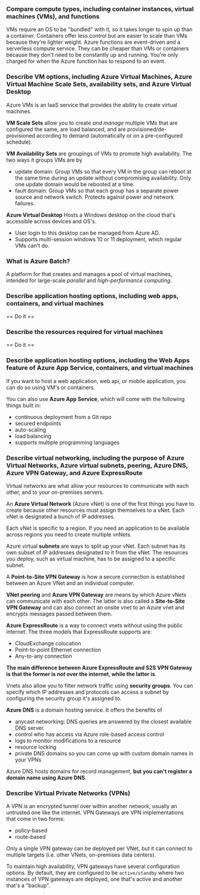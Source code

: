 ### Compare compute types, including container instances, virtual machines (VMs), and functions
VMs require an OS to be "bundled" with it, so it takes longer to spin up than a container. Containers offer less control but are easier to scale than VMs because they're lighter weight. Azure functions are event-driven and a serverless compute service. They can be cheaper than VMs or containers because they don't need to be constantly up and running. You're only charged for when the Azure function has to respond to an event.  

### Describe VM options, including Azure Virtual Machines, Azure Virtual Machine Scale Sets, availability sets, and Azure Virtual Desktop

Azure VMs is an IaaS service that provides the ability to create virtual machines. 

**VM Scale Sets** allow you to create _and manage_ multiple VMs that are configured the same, are load balanced, and are provisioned/de-provisioned according to demand (automatically or on a pre-configured schedule). 

**VM Availability Sets** are groupings of VMs to promote high availability. The two ways it groups VMs are by 
- update domain: Group VMs so that every VM in the group can reboot at the same time during an update without compromising availability. Only one update domain would be rebooted at a time.  
- fault domain: Group VMs so that each group has a separate power source and network switch. Protects against power and network failures.

**Azure Virtual Desktop** 
Hosts a Windows desktop on the cloud that's accessible across devices and OS's.  

- User login to this desktop can be managed from Azure AD.
- Supports multi-session windows 10 or 11 deployment, which regular VMs can't do.

### What is Azure Batch? 
A platform for that creates and manages a pool of virtual machines, intended for large-scale _parallel_ and _high-performance computing_.

### Describe application hosting options, including web apps, containers, and virtual machines
== Do it == 

### Describe the resources required for virtual machines
== Do it == 

### Describe application hosting options, including the Web Apps feature of Azure App Service, containers, and virtual machines
If you want to host a web application, web api, or mobile application, you can do so using VM's or containers.  

You can also use **Azure App Service**, which will come with the following things built in:
- continuous deployment from a Git repo
- secured endpoints
- auto-scaling
- load balancing
- supports multiple programming languages

### Describe virtual networking, including the purpose of Azure Virtual Networks, Azure virtual subnets, peering, Azure DNS, Azure VPN Gateway, and Azure ExpressRoute
Virtual networks are what allow your resources to communicate with each other, and to your on-premises servers.  

An **Azure Virtual Network** (Azure vNet) is one of the first things you have to create because other resources must assign themselves to a vNet. Each vNet is designated a bunch of IP addresses. 

Each vNet is specific to a region. If you need an application to be available across regions you need to create multiple vnNets.  

Azure virtual **subnets** are ways to split up your vNet. Each subnet has its own subset of IP addresses designated to it from the vNet. The resources you deploy, such as virtual machine, has to be assigned to a specific subnet.  

A **Point-to-Site VPN Gateway** is how a secure connection is established between an Azure VNet and an individual computer.  

**VNet peering** and **Azure VPN Gateway** are means by which Azure vNets can communicate with each other. The latter is also called a **Site-to-Site VPN Gateway** and can also connect an onsite vnet to an Azure vnet and encrypts messages passed between them.  

**Azure ExpressRoute** is a way to connect vnets without using the public internet. The three models that ExpressRoute supports are:  
- CloudExchange colocation
- Point-to-point Ethernet connection 
- Any-to-any connection

**The main difference between Azure ExpressRoute and S2S VPN Gateway is that the former is _not_ over the internet, while the latter is**.

Vnets also allow you to filter network traffic using **security groups**. You can specify which IP addresses and protocols can access a subnet by configuring the security group it's assigned to.  

**Azure DNS** is a domain hosting service. It offers the benefits of 
- anycast networking: DNS queries are answered by the closest available DNS server.
- control who has access via Azure role-based access control
- logs to monitor modifications to a resource
- resource locking
- private DNS domains so you can come up with custom domain names in your VPNs

Azure DNS hosts domains for record management, **but you can't register a domain name using Azure DNS**. 

### Describe Virtual Private Networks (VPNs)
A VPN is an encrypted tunnel over within another network, usually an untrusted one like the internet. VPN Gateways are VPN implementations that come in two forms:
- policy-based
- route-based

Only a single VPN gateway can be deployed per VNet, but it can connect to multiple targets (i.e. other VNets, on-premises data centers).  

To maintain high availability, VPN gateways have several configuration options. By default, they are configured to be `active/standby` where two instances of VPN gateways are deployed, one that's active and another that's a "backup".

